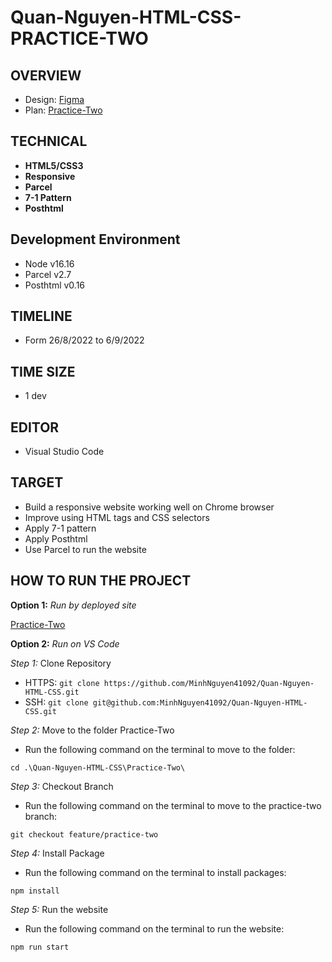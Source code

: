 # Quan-Nguyen-HTML-CSS-PRACTICE-TWO

## OVERVIEW	
- Design: [Figma](https://www.figma.com/file/dM4fuTbvN1JNbJlB0DTeS8/main-(Copy)?node-id=0%3A1)
- Plan: [Practice-Two](https://docs.google.com/document/d/1Pyq5nqn7Qvd3oDS8OXrg5oxBliiYbr0KCB80WQL-S74/edit)

## TECHNICAL	
- **HTML5/CSS3**
- **Responsive**
- **Parcel**
- **7-1 Pattern**
- **Posthtml**

## Development Environment
- Node v16.16
- Parcel v2.7
- Posthtml v0.16

## TIMELINE
- Form 26/8/2022 to 6/9/2022 

## TIME SIZE
- 1 dev

## EDITOR
- Visual Studio Code

## TARGET
- Build a responsive website working well on Chrome browser
- Improve using HTML tags and CSS selectors
- Apply 7-1 pattern
- Apply Posthtml
- Use Parcel to run the website


## HOW TO RUN THE PROJECT
**Option 1:** *Run by deployed site* 

[Practice-Two](https://practice-two-responsive-nquan.netlify.app/)

**Option 2:** *Run on VS Code*

*Step 1:* Clone Repository

- HTTPS: `git clone https://github.com/MinhNguyen41092/Quan-Nguyen-HTML-CSS.git`
- SSH: `git clone git@github.com:MinhNguyen41092/Quan-Nguyen-HTML-CSS.git`

*Step 2:* Move to the folder Practice-Two

- Run the following command on the terminal to move to the folder:

`cd .\Quan-Nguyen-HTML-CSS\Practice-Two\`

*Step 3:* Checkout Branch

- Run the following command on the terminal to move to the practice-two branch:

`git checkout feature/practice-two`

*Step 4:* Install Package

- Run the following command on the terminal to install packages: 

`npm install`

*Step 5:* Run the website

- Run the following command on the terminal to run the website: 

`npm run start`